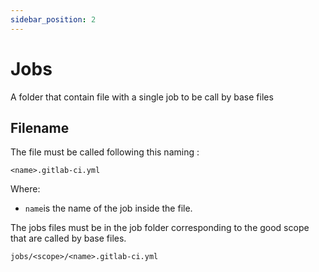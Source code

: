 ```yaml
---
sidebar_position: 2
---
```

# Jobs

A folder that contain file with a single job to be call by base files

## Filename 

The file must be called following this naming :

`<name>.gitlab-ci.yml` 

Where: 
- `name`is the name of the job inside the file.

The jobs files must be in the job folder corresponding to the good scope that are called by base files.

`jobs/<scope>/<name>.gitlab-ci.yml`